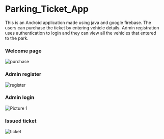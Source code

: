 # Parking_Ticket_App

This is an Android application made using java and google firebase. The users can purchase the ticket by entering vehicle details. Admin registration uses authentication to login and they can view all the vehicles that entered to the park.

### Welcome page
![purchase](https://user-images.githubusercontent.com/52848335/127090826-66855d9b-9008-41bb-9a36-03795c991ea9.gif)

### Admin register
![register](https://user-images.githubusercontent.com/52848335/127090860-f2545b64-0261-46dd-840d-f358b0998197.png)

### Admin login
![Picture 1](https://user-images.githubusercontent.com/52848335/127090942-3c34e876-ce42-49a3-a6a8-30ea377a1ed4.gif)

### Issued ticket
![ticket](https://user-images.githubusercontent.com/52848335/127091040-addaf4e6-879c-4768-b509-a95d7596c0ec.png)
